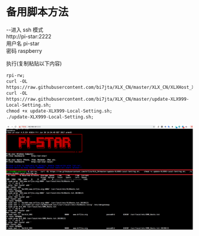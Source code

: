 

# 备用脚本方法  
--进入 ssh 模式  
http://pi-star:2222  
用户名  pi-star  
密码  raspberry  

执行(复制粘贴以下内容)  
```
rpi-rw;  
curl -OL https://raw.githubusercontent.com/bi7jta/XLX_CN/master/XLX_CN/XLXHost_XLX999.txt;  
curl -OL https://raw.githubusercontent.com/bi7jta/XLX_CN/master/update-XLX999-Local-Setting.sh;   
chmod +x update-XLX999-Local-Setting.sh;  
./update-XLX999-Local-Setting.sh;  

```
![图片装载中](/XLX995_RunScript.png)  


